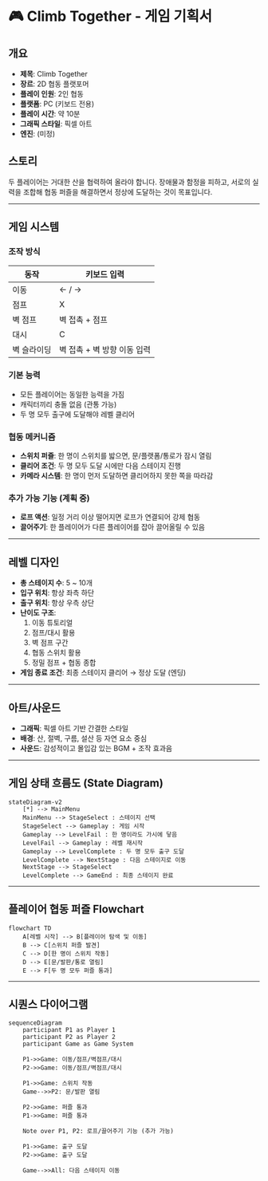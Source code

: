 # 🎮 Climb Together - 게임 기획서

## 개요

- **제목**: Climb Together
- **장르**: 2D 협동 플랫포머
- **플레이 인원**: 2인 협동
- **플랫폼**: PC (키보드 전용)
- **플레이 시간**: 약 10분
- **그래픽 스타일**: 픽셀 아트
- **엔진**: (미정)

## 스토리

두 플레이어는 거대한 산을 협력하여 올라야 합니다. 장애물과 함정을 피하고, 서로의 실력을 조합해 협동 퍼즐을 해결하면서 정상에 도달하는 것이 목표입니다.

---

## 게임 시스템

### 조작 방식

| 동작         | 키보드 입력          |
|--------------|-----------------|
| 이동         | ← / →           |
| 점프         | X               |
| 벽 점프      | 벽 접촉 + 점프       |
| 대시         | C               |
| 벽 슬라이딩  | 벽 접촉 + 벽 방향 이동 입력 |

### 기본 능력

- 모든 플레이어는 동일한 능력을 가짐
- 캐릭터끼리 충돌 없음 (관통 가능)
- 두 명 모두 출구에 도달해야 레벨 클리어

### 협동 메커니즘

- **스위치 퍼즐**: 한 명이 스위치를 밟으면, 문/플랫폼/통로가 잠시 열림
- **클리어 조건**: 두 명 모두 도달 시에만 다음 스테이지 진행
- **카메라 시스템**: 한 명이 먼저 도달하면 클리어하지 못한 쪽을 따라감

### 추가 가능 기능 (계획 중)

- **로프 액션**: 일정 거리 이상 떨어지면 로프가 연결되어 강제 협동
- **끌어주기**: 한 플레이어가 다른 플레이어를 잡아 끌어올릴 수 있음

---

## 레벨 디자인

- **총 스테이지 수**: 5 ~ 10개
- **입구 위치**: 항상 좌측 하단
- **출구 위치**: 항상 우측 상단
- **난이도 구조**:
    1. 이동 튜토리얼
    2. 점프/대시 활용
    3. 벽 점프 구간
    4. 협동 스위치 활용
    5. 정밀 점프 + 협동 종합
- **게임 종료 조건**: 최종 스테이지 클리어 → 정상 도달 (엔딩)

---

## 아트/사운드

- **그래픽**: 픽셀 아트 기반 간결한 스타일
- **배경**: 산, 절벽, 구름, 설산 등 자연 요소 중심
- **사운드**: 감성적이고 몰입감 있는 BGM + 조작 효과음

---

## 게임 상태 흐름도 (State Diagram)

```mermaid
stateDiagram-v2
    [*] --> MainMenu
    MainMenu --> StageSelect : 스테이지 선택
    StageSelect --> Gameplay : 게임 시작
    Gameplay --> LevelFail : 한 명이라도 가시에 닿음
    LevelFail --> Gameplay : 레벨 재시작
    Gameplay --> LevelComplete : 두 명 모두 출구 도달
    LevelComplete --> NextStage : 다음 스테이지로 이동
    NextStage --> StageSelect
    LevelComplete --> GameEnd : 최종 스테이지 완료

```

---

## 플레이어 협동 퍼즐 Flowchart

```mermaid
flowchart TD
    A[레벨 시작] --> B[플레이어 탐색 및 이동]
    B --> C[스위치 퍼즐 발견]
    C --> D[한 명이 스위치 작동]
    D --> E[문/발판/통로 열림]
    E --> F[두 명 모두 퍼즐 통과]
```

---

## 시퀀스 다이어그램

```mermaid
sequenceDiagram
    participant P1 as Player 1
    participant P2 as Player 2
    participant Game as Game System

    P1->>Game: 이동/점프/벽점프/대시
    P2->>Game: 이동/점프/벽점프/대시

    P1->>Game: 스위치 작동
    Game-->>P2: 문/발판 열림

    P2->>Game: 퍼즐 통과
    P1->>Game: 퍼즐 통과

    Note over P1, P2: 로프/끌어주기 기능 (추가 가능)

    P1->>Game: 출구 도달
    P2->>Game: 출구 도달

    Game-->>All: 다음 스테이지 이동
